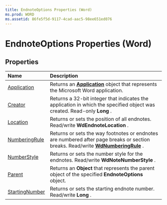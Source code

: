 ```yaml
---
title: EndnoteOptions Properties (Word)
ms.prod: WORD
ms.assetid: 86fe5f5d-9117-4cad-aac5-98ee651ed076
---
```



# EndnoteOptions Properties (Word)

## Properties



|**Name**|**Description**|
|:-----|:-----|
|[Application](endnoteoptions-application-property-word.md)|Returns an  **[Application](application-object-word.md)** object that represents the Microsoft Word application.|
|[Creator](endnoteoptions-creator-property-word.md)|Returns a 32-bit integer that indicates the application in which the specified object was created. Read-only  **Long** .|
|[Location](endnoteoptions-location-property-word.md)|Returns or sets the position of all endnotes. Read/write  **WdEndnoteLocation** .|
|[NumberingRule](endnoteoptions-numberingrule-property-word.md)|Returns or sets the way footnotes or endnotes are numbered after page breaks or section breaks. Read/write  **[WdNumberingRule](wdnumberingrule-enumeration-word.md)** .|
|[NumberStyle](endnoteoptions-numberstyle-property-word.md)|Returns or sets the number style for the endnotes. Read/write  **WdNoteNumberStyle** .|
|[Parent](endnoteoptions-parent-property-word.md)|Returns an  **Object** that represents the parent object of the specified **EndnoteOptions** object.|
|[StartingNumber](endnoteoptions-startingnumber-property-word.md)|Returns or sets the starting endnote number. Read/write  **Long** .|

